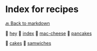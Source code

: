 # Index for recipes

[🔙 Back to markdown](./markdown/index)

📄 [hey](hey)
📄 [index](index)
📄 [mac-cheese](mac-cheese)
📄 [pancakes](pancakes)

📁 [cakes](./markdown/recipes/cakes/index)
📁 [samwiches](./markdown/recipes/samwiches/index)
